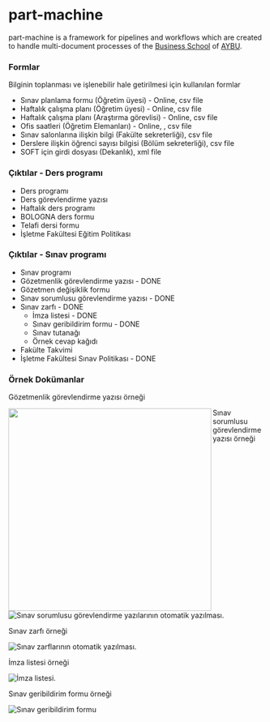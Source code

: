 # part-machine

part-machine is a framework for pipelines and workflows which are created to handle multi-document processes of the [Business School](http://isletme.ybu.edu.tr) of [AYBU](http://ybu.edu.tr).

### Formlar

Bilginin toplanması ve işlenebilir hale getirilmesi için kullanılan formlar
* Sınav planlama formu (Öğretim üyesi) - Online, csv file
* Haftalık çalışma planı (Öğretim üyesi) - Online, csv file
* Haftalık çalışma planı (Araştırma görevlisi) - Online, csv file
* Ofis saatleri (Öğretim Elemanları) - Online, , csv file
* Sınav salonlarına ilişkin bilgi (Fakülte sekreterliği), csv file
* Derslere ilişkin öğrenci sayısı bilgisi (Bölüm sekreterliği), csv file
* SOFT için girdi dosyası (Dekanlık), xml file

### Çıktılar - Ders programı
* Ders programı
* Ders görevlendirme yazısı
* Haftalık ders programı
* BOLOGNA ders formu
* Telafi dersi formu
* İşletme Fakültesi Eğitim Politikası

### Çıktılar - Sınav programı
* Sınav programı
* Gözetmenlik görevlendirme yazısı - DONE
* Gözetmen değişiklik formu
* Sınav sorumlusu görevlendirme yazısı - DONE
* Sınav zarfı - DONE
  * İmza listesi - DONE
  * Sınav geribildirim formu - DONE
  * Sınav tutanağı
  * Örnek cevap kağıdı
* Fakülte Takvimi
* İşletme Fakültesi Sınav Politikası - DONE

### Örnek Dokümanlar

Gözetmenlik görevlendirme yazısı örneği

<a href="https://github.com/hkilter/part-machine/blob/master/img/Screen_Shot_2017-11-19_at_11_46_43s.png?raw=true"><img src="https://github.com/hkilter/part-machine/blob/master/img/Screen_Shot_2017-11-19_at_11_46_43s.png" align="left" height="400" ></a>

Sınav sorumlusu görevlendirme yazısı örneği

![Sınav sorumlusu görevlendirme yazılarının otomatik yazılması.](https://github.com/hkilter/part-machine/blob/master/img/Screen_Shot_2017-11-19_at_23_25_07s.png?raw=true)

Sınav zarfı örneği

![Sınav zarflarının otomatik yazılması.](https://github.com/hkilter/part-machine/blob/master/img/Screen_Shot_2017-11-19_at_11_49_31s.png?raw=true)

İmza listesi örneği

![İmza listesi.](https://github.com/hkilter/part-machine/blob/master/img/Screen%20Shot%202017-11-19%20at%2021.43.39.png?raw=true)

Sınav geribildirim formu örneği

![Sınav geribildirim formu](https://github.com/hkilter/part-machine/blob/master/img/Screen_Shot_2017-11-19_at_22_12_00s.png?raw=true)